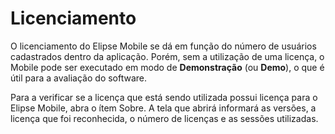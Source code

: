 # Licenciamento

O licenciamento do Elipse Mobile se dá em função do número de usuários cadastrados dentro da aplicação. Porém, sem a utilização de uma licença, o Mobile pode ser executado em modo de **Demonstração** (ou **Demo**), o que é útil para a avaliação do software.

Para a verificar se a licença que está sendo utilizada possui licença para o Elipse Mobile, abra o ítem Sobre. A tela que abrirá informará as versões, a licença que foi reconhecida, o número de licenças e as sessões utilizadas.
